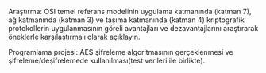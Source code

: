 Araştırma: OSI temel referans modelinin uygulama katmanında (katman 7), ağ katmanında (katman
3) ve taşıma katmanında (katman 4) kriptografik protokollerin uygulanmasının göreli avantajları ve
dezavantajlarını araştırarak öneklerle karşılaştırmalı olarak açıklayın.

Programlama projesi: 
AES şifreleme algoritmasının gerçeklenmesi ve şifreleme/deşifrelemede kullanılması(test verileri
ile birlikte). 
